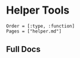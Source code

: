 # Helper Tools

```@index
Order = [:type, :function]
Pages = ["helper.md"]
```

## Full Docs
<!-- 
```@autodocs
Modules = [MonteCarloX]
Pages   = [
    "utils.jl",
    "event_handler.jl",
    "reweighting.jl",
    "rng.jl"

]
Private = false
``` -->

